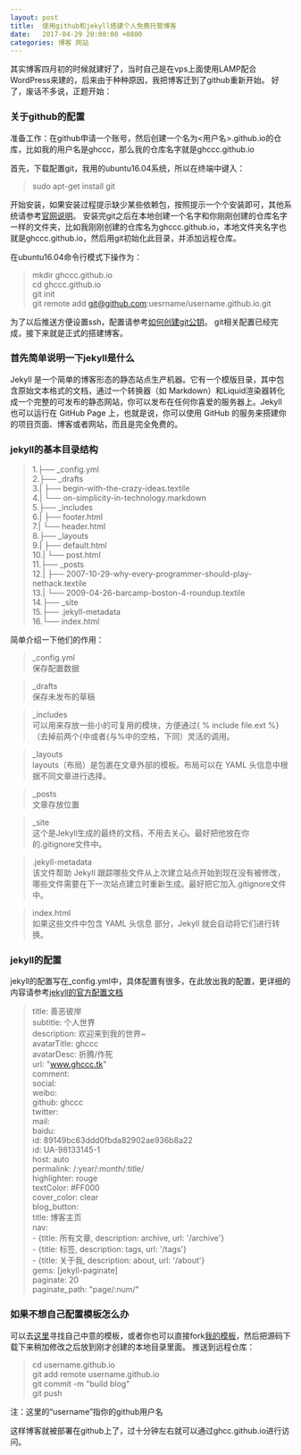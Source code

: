 ```yaml
---
layout: post
title:  使用github和jekyll搭建个人免费托管博客
date:   2017-04-29 20:00:00 +0800
categories: 博客 网站
---
```

其实博客四月初的时候就建好了，当时自己是在vps上面使用LAMP配合WordPress来建的，后来由于种种原因，我把博客迁到了github重新开始。
好了，废话不多说，正题开始：

### 关于github的配置

准备工作：在github申请一个账号，然后创建一个名为<用户名>.github.io的仓库，比如我的用户名是ghccc，那么我的仓库名字就是ghccc.github.io

首先，下载配置git，我用的ubuntu16.04系统，所以在终端中键入：

> sudo apt-get install git

开始安装，如果安装过程提示缺少某些依赖包，按照提示一个个安装即可，其他系统请参考[官网说明][1]。
安装完git之后在本地创建一个名字和你刚刚创建的仓库名字一样的文件夹，比如我刚刚创建的仓库名为ghccc.github.io，本地文件夹名字也就是ghccc.github.io，然后用git初始化此目录，并添加远程仓库。

在ubuntu16.04命令行模式下操作为：

> mkdir ghccc.github.io  
  cd ghccc.github.io  
  git init  
  git remote add git@github.com:uesrname/username.github.io.git

为了以后推送方便设置ssh，配置请参考[如何创建git公钥][2]。
git相关配置已经完成，接下来就是正式的搭建博客。

### 首先简单说明一下jekyll是什么
    
Jekyll 是一个简单的博客形态的静态站点生产机器。它有一个模版目录，其中包含原始文本格式的文档，通过一个转换器（如 Markdown）和Liquid渲染器转化成一个完整的可发布的静态网站，你可以发布在任何你喜爱的服务器上。Jekyll 也可以运行在 GitHub Page 上，也就是说，你可以使用 GitHub 的服务来搭建你的项目页面、博客或者网站，而且是完全免费的。

### jekyll的基本目录结构

> 1.├── _config.yml  
  2.├── _drafts  
  3.|   ├── begin-with-the-crazy-ideas.textile  
  4.|   └── on-simplicity-in-technology.markdown  
  5.├── _includes  
  6.|   ├── footer.html  
  7.|   └── header.html  
  8.├── _layouts  
  9.|   ├── default.html  
  10.|   └── post.html  
  11.├── _posts  
  12.|   ├── 2007-10-29-why-every-programmer-should-play-nethack.textile  
  13.|   └── 2009-04-26-barcamp-boston-4-roundup.textile  
  14.├── _site  
  15.├── .jekyll-metadata  
  16.└── index.html

简单介绍一下他们的作用：

> _config.yml  
 保存配置数据

> _drafts  
 保存未发布的草稿

> _includes  
 可以用来存放一些小的可复用的模块，方便通过{ % include file.ext %}（去掉前两个{中或者{与%中的空格，下同）灵活的调用。

> _layouts  
 layouts（布局）是包裹在文章外部的模板。布局可以在 YAML 头信息中根据不同文章进行选择。

> _posts  
 文章存放位置

> _site  
 这个是Jekyll生成的最终的文档，不用去关心。最好把他放在你的.gitignore文件中。

> .jekyll-metadata  
 该文件帮助 Jekyll 跟踪哪些文件从上次建立站点开始到现在没有被修改，哪些文件需要在下一次站点建立时重新生成。最好把它加入.gitignore文件中。

> index.html  
 如果这些文件中包含 YAML 头信息 部分，Jekyll 就会自动将它们进行转换。

### jekyll的配置

jekyll的配置写在_config.yml中，具体配置有很多，在此放出我的配置，更详细的内容请参考[jekyll的官方配置文档][3]

> title: 善恶彼岸  
subtitle: 个人世界  
description: 欢迎来到我的世界~  
avatarTitle: ghccc  
avatarDesc: 折腾/作死  
url: "www.ghccc.tk"  
comment:  
social:  
    weibo:  
    github: ghccc  
    twitter:   
    mail:  
 baidu:  
    id: 89149bc63ddd0fbda82902ae936b8a22  
    id: UA-98133145-1   
    host: auto   
permalink: /:year/:month/:title/  
highlighter: rouge  
textColor: #FF000  
cover_color: clear  
blog_button:  
    title: 博客主页  
nav:  
    - {title: 所有文章, description: archive, url: '/archive'}  
    - {title: 标签, description: tags, url: '/tags'}   
    - {title: 关于我, description: about, url: '/about'}  
 gems: [jekyll-paginate]  
paginate: 20  
paginate_path: "page/:num/"  

### 如果不想自己配置模板怎么办

可以去[这里][4]寻找自己中意的模板，或者你也可以直接fork[我的模板][5]，然后把源码下载下来稍加修改之后放到刚才创建的本地目录里面。
推送到远程仓库：

> cd username.github.io  
git add remote username.github.io  
git commit -m "build blog"  
git push

注：这里的“username”指你的github用户名

这样博客就被部署在github上了，过十分钟左右就可以通过ghcc.github.io进行访问。




    


  [1]: https://pages.github.com/
  [2]: https://gist.github.com/yisibl/8019693
  [3]: http://jekyllcn.com/
  [4]: https://github.com/jekyll/jekyll/wiki/Sites
  [5]: https://github.com/ghccc/ghccc.github.io
